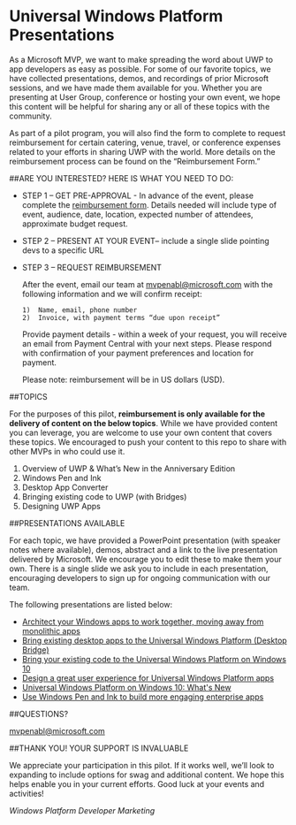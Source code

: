 Universal Windows Platform Presentations
==========

As a Microsoft MVP, we want to make spreading the word about UWP to app developers as easy as possible. For some of our favorite topics, we have collected presentations, demos, and recordings of prior Microsoft sessions, and we have made them available for you.  Whether you are presenting at User Group, conference or hosting your own event, we hope this content will be helpful for sharing any or all of these topics with the community.  

As part of a pilot program, you will also find the form to complete to request reimbursement for certain catering, venue, travel, or conference expenses related to your efforts in sharing UWP with the world.   More details on the reimbursement process can be found on the “Reimbursement Form.”


##ARE YOU INTERESTED?  HERE IS WHAT YOU NEED TO DO:

-	STEP 1 – GET PRE-APPROVAL -  In advance of the event, please complete the [reimbursement form](https://github.com/Microsoft/PresentationInABox/blob/master/Reimbursement%20Request%20Form.docm). Details needed will include type of event, audience, date, location, expected number of attendees, approximate budget request. 
-	STEP 2 – PRESENT AT YOUR EVENT– include a single slide pointing devs to a specific URL
-	STEP 3 – REQUEST REIMBURSEMENT 
	
	After the event, email our team at [mvpenabl@microsoft.com](mailto:mvpenabl@microsoft.com "mvpenabl@microsoft.com") with the following information and we will confirm receipt:

		1)	Name, email, phone number
		2)	Invoice, with payment terms “due upon receipt”

	Provide payment details - within a week of your request, you will receive an email from Payment Central with your next steps.  Please respond with confirmation of your payment preferences and location for payment.   

	Please note:  reimbursement will be in US dollars (USD). 

##TOPICS

For the purposes of this pilot, **reimbursement is only available for the delivery of content on the below topics**.  While we have provided content you can leverage, you are welcome to use your own content that covers these topics. We encouraged to push your content to this repo to share with other MVPs in who could use it. 

1.	Overview of UWP & What’s New in the Anniversary Edition
2.	Windows Pen and Ink 
3.	Desktop App Converter
4.	Bringing existing code to UWP (with Bridges) 
5.	Designing UWP Apps 

##PRESENTATIONS AVAILABLE

For each topic, we have provided a PowerPoint presentation (with speaker notes where available), demos, abstract and a link to the live presentation delivered by Microsoft.  We encourage you to edit these to make them your own. There is a single slide we ask you to include in each presentation, encouraging developers to sign up for ongoing communication with our team.

The following presentations are listed below: 

* [Architect your Windows apps to work together, moving away from monolithic apps](https://github.com/Microsoft/PresentationInABox/tree/master/MonolithicApps)
* [Bring existing desktop apps to the Universal Windows Platform (Desktop Bridge)]( https://github.com/Microsoft/PresentationInABox/tree/master/DesktopBridge)
* [Bring your existing code to the Universal Windows Platform on Windows 10](https://github.com/Microsoft/PresentationInABox/tree/master/ExistingCodeToUWP)
* [Design a great user experience for Universal Windows Platform apps](https://github.com/Microsoft/PresentationInABox/tree/master/DesigningUWPApps)
* [Universal Windows Platform on Windows 10: What's New](https://github.com/Microsoft/PresentationInABox/tree/master/WhatsNewInUWP)
* [Use Windows Pen and Ink to build more engaging enterprise apps](https://github.com/Microsoft/PresentationInABox/tree/master/PenAndInk) 

##QUESTIONS?

[mvpenabl@microsoft.com](mailto:mvpenabl@microsoft.com "Email us!")

##THANK YOU!  YOUR SUPPORT IS INVALUABLE 

We appreciate your participation in this pilot.  If it works well, we’ll look to expanding to include options for swag and additional content.  We hope this helps enable you in your current efforts.  Good luck at your events and activities!

*Windows Platform Developer Marketing*


